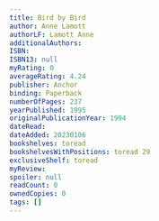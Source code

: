 ```yaml
---
title: Bird by Bird
author: Anne Lamott
authorLF: Lamott Anne
additionalAuthors: 
ISBN: 
ISBN13: null
myRating: 0
averageRating: 4.24
publisher: Anchor
binding: Paperback
numberOfPages: 237
yearPublished: 1995
originalPublicationYear: 1994
dateRead: 
dateAdded: 20230106
bookshelves: toread
bookshelvesWithPositions: toread 29
exclusiveShelf: toread
myReview: 
spoiler: null
readCount: 0
ownedCopies: 0
tags: []
---
```


